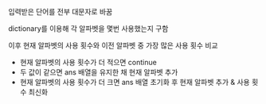 입력받은 단어를 전부 대문자로 바꿈

dictionary를 이용해 각 알파벳을 몇번 사용했는지 구함

이후 현재 알파벳의 사용 횟수와 이전 알파벳 중 가장 많은 사용 횟수 비교
- 현재 알파벳의 사용 횟수가 더 적으면 continue
- 두 값이 같으면 ans 배열을 유지한 채 현재 알파벳 추가
- 현재 알파벳의 사용 횟수가 더 크면 ans 배열 초기화 후 현재 알파벳 추가 & 사용 횟수 최신화
